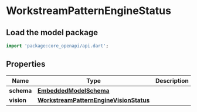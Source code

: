 # WorkstreamPatternEngineStatus

## Load the model package
```dart
import 'package:core_openapi/api.dart';
```

## Properties
Name | Type | Description | Notes
------------ | ------------- | ------------- | -------------
**schema** | [**EmbeddedModelSchema**](EmbeddedModelSchema) |  | [optional] 
**vision** | [**WorkstreamPatternEngineVisionStatus**](WorkstreamPatternEngineVisionStatus) |  | [optional] 




